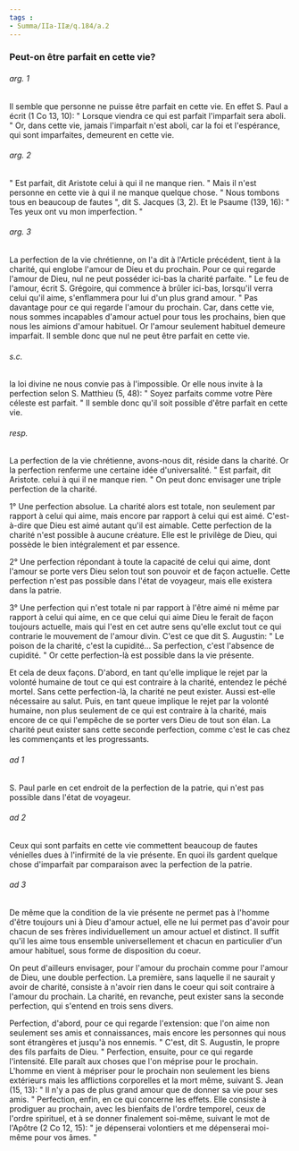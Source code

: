 ```yaml
---
tags : 
- Summa/IIa-IIæ/q.184/a.2
---
```


### Peut-on être parfait en cette vie?

###### arg. 1
Il semble que personne ne puisse être parfait en cette vie. En effet S. Paul a écrit (1 Co 13, 10): " Lorsque viendra ce qui est parfait l'imparfait sera aboli. " Or, dans cette vie, jamais l'imparfait n'est aboli, car la foi et l'espérance, qui sont imparfaites, demeurent en cette vie. 

###### arg. 2
" Est parfait, dit Aristote celui à qui il ne manque rien. " Mais il n'est personne en cette vie à qui il ne manque quelque chose. " Nous tombons tous en beaucoup de fautes ", dit S. Jacques (3, 2). Et le Psaume (139, 16): " Tes yeux ont vu mon imperfection. " 

###### arg. 3
La perfection de la vie chrétienne, on l'a dit à l'Article précédent, tient à la charité, qui englobe l'amour de Dieu et du prochain. Pour ce qui regarde l'amour de Dieu, nul ne peut posséder ici-bas la charité parfaite. " Le feu de l'amour, écrit S. Grégoire, qui commence à brûler ici-bas, lorsqu'il verra celui qu'il aime, s'enflammera pour lui d'un plus grand amour. " Pas davantage pour ce qui regarde l'amour du prochain. Car, dans cette vie, nous sommes incapables d'amour actuel pour tous les prochains, bien que nous les aimions d'amour habituel. Or l'amour seulement habituel demeure imparfait. Il semble donc que nul ne peut être parfait en cette vie. 

###### s.c.
la loi divine ne nous convie pas à l'impossible. Or elle nous invite à la perfection selon S. Matthieu (5, 48): " Soyez parfaits comme votre Père céleste est parfait. " Il semble donc qu'il soit possible d'être parfait en cette vie. 

###### resp.
La perfection de la vie chrétienne, avons-nous dit, réside dans la charité. Or la perfection renferme une certaine idée d'universalité. " Est parfait, dit Aristote. celui à qui il ne manque rien. " On peut donc envisager une triple perfection de la charité. 

1° Une perfection absolue. La charité alors est totale, non seulement par rapport à celui qui aime, mais encore par rapport à celui qui est aimé. C'est-à-dire que Dieu est aimé autant qu'il est aimable. Cette perfection de la charité n'est possible à aucune créature. Elle est le privilège de Dieu, qui possède le bien intégralement et par essence. 

2° Une perfection répondant à toute la capacité de celui qui aime, dont l'amour se porte vers Dieu selon tout son pouvoir et de façon actuelle. Cette perfection n'est pas possible dans l'état de voyageur, mais elle existera dans la patrie. 

3° Une perfection qui n'est totale ni par rapport à l'être aimé ni même par rapport à celui qui aime, en ce que celui qui aime Dieu le ferait de façon toujours actuelle, mais qui l'est en cet autre sens qu'elle exclut tout ce qui contrarie le mouvement de l'amour divin. C'est ce que dit S. Augustin: " Le poison de la charité, c'est la cupidité... Sa perfection, c'est l'absence de cupidité. " Or cette perfection-là est possible dans la vie présente. 

Et cela de deux façons. D'abord, en tant qu'elle implique le rejet par la volonté humaine de tout ce qui est contraire à la charité, entendez le péché mortel. Sans cette perfection-là, la charité ne peut exister. Aussi est-elle nécessaire au salut. Puis, en tant queue implique le rejet par la volonté humaine, non plus seulement de ce qui est contraire à la charité, mais encore de ce qui l'empêche de se porter vers Dieu de tout son élan. La charité peut exister sans cette seconde perfection, comme c'est le cas chez les commençants et les progressants. 

###### ad 1
S. Paul parle en cet endroit de la perfection de la patrie, qui n'est pas possible dans l'état de voyageur. 

###### ad 2
Ceux qui sont parfaits en cette vie commettent beaucoup de fautes vénielles dues à l'infirmité de la vie présente. En quoi ils gardent quelque chose d'imparfait par comparaison avec la perfection de la patrie. 

###### ad 3
De même que la condition de la vie présente ne permet pas à l'homme d'être toujours uni à Dieu d'amour actuel, elle ne lui permet pas d'avoir pour chacun de ses frères individuellement un amour actuel et distinct. Il suffit qu'il les aime tous ensemble universellement et chacun en particulier d'un amour habituel, sous forme de disposition du coeur. 

On peut d'ailleurs envisager, pour l'amour du prochain comme pour l'amour de Dieu, une double perfection. La première, sans laquelle il ne saurait y avoir de charité, consiste à n'avoir rien dans le coeur qui soit contraire à l'amour du prochain. La charité, en revanche, peut exister sans la seconde perfection, qui s'entend en trois sens divers. 

Perfection, d'abord, pour ce qui regarde l'extension: que l'on aime non seulement ses amis et connaissances, mais encore les personnes qui nous sont étrangères et jusqu'à nos ennemis. " C'est, dit S. Augustin, le propre des fils parfaits de Dieu. " Perfection, ensuite, pour ce qui regarde l'intensité. Elle paraît aux choses que l'on méprise pour le prochain. L'homme en vient à mépriser pour le prochain non seulement les biens extérieurs mais les afflictions corporelles et la mort même, suivant S. Jean (15, 13): " Il n'y a pas de plus grand amour que de donner sa vie pour ses amis. " Perfection, enfin, en ce qui concerne les effets. Elle consiste à prodiguer au prochain, avec les bienfaits de l'ordre temporel, ceux de l'ordre spirituel, et à se donner finalement soi-même, suivant le mot de l'Apôtre (2 Co 12, 15): " je dépenserai volontiers et me dépenserai moi-même pour vos âmes. " 

